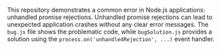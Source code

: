 This repository demonstrates a common error in Node.js applications: unhandled promise rejections.  Unhandled promise rejections can lead to unexpected application crashes without any clear error messages. The `bug.js` file shows the problematic code, while `bugSolution.js` provides a solution using the `process.on('unhandledRejection', ...)` event handler.